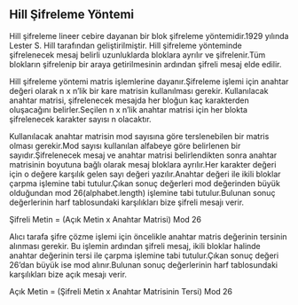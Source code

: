 ## Hill Şifreleme Yöntemi

Hill şifreleme lineer cebire dayanan bir blok şifreleme yöntemidir.1929 yılında Lester S. Hill tarafından geliştirilmiştir. Hill şifreleme yönteminde şifrelenecek mesaj belirli uzunluklarda bloklara ayrılır ve şifrelenir.Tüm blokların şifrelenip bir araya getirilmesinin ardından şifreli mesaj elde edilir.

Hill şifreleme yöntemi matris işlemlerine dayanır.Şifreleme işlemi için  anahtar değeri olarak n x n’lik bir kare matrisin kullanılması gerekir. Kullanılacak anahtar matrisi, şifrelenecek mesajda her bloğun kaç karakterden oluşacağını belirler.Seçilen n x n’lik anahtar matrisi için her blokta şifrelenecek karakter sayısı n olacaktır.

Kullanılacak anahtar matrisin mod sayısına göre terslenebilen bir matris olması gerekir.Mod sayısı kullanılan alfabeye göre belirlenen bir sayıdır.Şifrelenecek mesaj ve anahtar matrisi belirlendikten sonra anahtar matrisinin boyutuna bağlı olarak mesaj bloklara ayrılır.Her karakter değeri için o değere karşılık gelen sayı değeri yazılır.Anahtar değeri ile ikili bloklar çarpma işlemine tabi tutulur.Çıkan sonuç değerleri mod değerinden büyük olduğundan mod 26(alphabet.length) işlemine tabi tutulur.Bulunan sonuç değerlerinin harf tablosundaki karşılıkları bize şifreli mesajı verir.

Şifreli Metin = (Açık Metin x Anahtar Matrisi) Mod 26 	

Alıcı tarafa şifre çözme işlemi için öncelikle anahtar matris değerinin tersinin alınması gerekir. Bu işlemin ardından şifreli mesaj, ikili bloklar halinde anahtar değerinin tersi ile çarpma işlemine tabi tutulur.Çıkan sonuç değeri 26’dan büyük ise mod alınır.Bulunan sonuç değerlerinin harf tablosundaki karşılıkları bize açık mesajı verir.

Açık Metin = (Şifreli Metin x Anahtar Matrisinin Tersi) Mod 26
